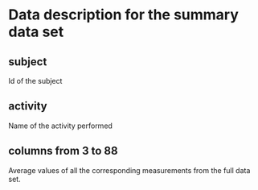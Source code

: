 # Data description for the summary data set
## subject
Id of the subject
## activity
Name of the activity performed
## columns from 3 to 88
Average values of all the corresponding measurements from the full data set. 
